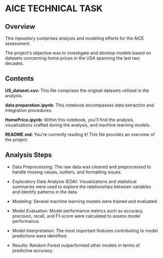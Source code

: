 # AICE TECHNICAL TASK

## Overview
This repository comprises analysis and modeling efforts for the AICE assessment.

The project's objective was to investigate and develop models based on datasets concerning home prices in the USA spanning the last two decades.

## Contents

 **US_dataset.csv:** This file comprises the original datasets utilized in the analysis.

**data preparation.ipynb:** This notebook encompasses data extraction and integration procedures.

**HomePrice.ipynb:** Within this notebook, you'll find the analysis, visualizations crafted during the analysis, and machine learning models.

 **README.md:** You're currently reading it! This file provides an overview of the project.


## Analysis Steps

* Data Preprocessing: The raw data was cleaned and preprocessed to handle missing values, outliers, and formatting issues.

* Exploratory Data Analysis (EDA): Visualizations and statistical summaries were used to explore the relationships between variables and identify patterns in the data.

* Modeling: Several machine learning models were trained and evaluated.

* Model Evaluation: Model performance metrics such as accuracy, precision, recall, and F1-score were calculated to assess model performance.

* Model Interpretation: The most important features contributing to model predictions were identified.

* Results: Random Forest outperformed other models in terms of predictive accuracy.
